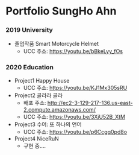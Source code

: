 # Portfolio SungHo Ahn



### 2019 University

- 졸업작품 Smart Motorcycle Helmet
  - UCC 주소: https://youtu.be/bBkeLyy_fOs

### 2020 Education

- Project1 Happy House
  - UCC 주소: https://youtu.be/KJ1Mx305sRU
- Project2 골라라 골라
  - 배포 주소: http://ec2-3-129-217-136.us-east-2.compute.amazonaws.com/ 
  - UCC 주소: https://youtu.be/3XjU52B_XtM
- Project3 수어: 또 하나의 언어
  - UCC 주소: https://youtu.be/p6Ccgq0pd8o
- Project4 NiceRuN
  - 구현 중....

